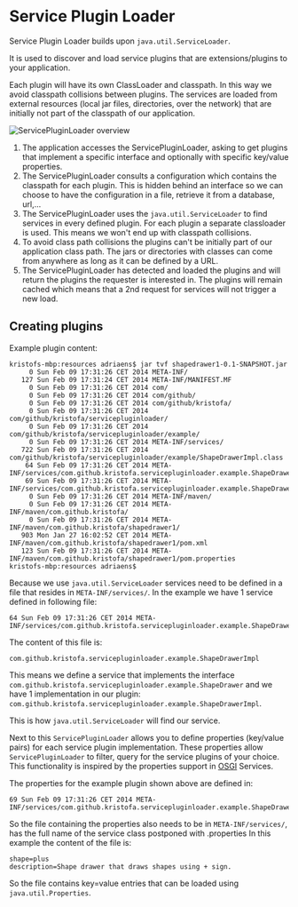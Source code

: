 # Service Plugin Loader #

Service Plugin Loader builds upon `java.util.ServiceLoader`.

It is used to discover and load service plugins that are extensions/plugins to your application.

Each plugin will have its own ClassLoader and classpath. In this way we avoid classpath collisions between
plugins. The services are loaded from external resources (local jar files, directories, over the network) that are initially not
part of the classpath of our application.

![ServicePluginLoader overview](https://raw.githubusercontent.com/kristofa/service-plugin-loader/master/src/main/resources/service_plugin_loader.png)

1. The application accesses the ServicePluginLoader, asking to get plugins that implement a specific interface and optionally with specific key/value properties.
2. The ServicePluginLoader consults a configuration which contains the classpath for each plugin. This is hidden behind an interface so we can choose to have the configuration in a file, retrieve it from a database, url,...
3. The ServicePluginLoader uses the `java.util.ServiceLoader` to find services in every defined plugin. For each plugin a separate classloader is used.  This means we won't end up with classpath collisions.
4. To avoid class path collisions the plugins can't be initially part of our application class path. The jars or directories with classes can come from anywhere as long as it can be defined by a URL.
5. The ServicePluginLoader has detected and loaded the plugins and will return the plugins the requester is interested in.  The plugins will remain cached which means that a 2nd request for services will not trigger a new load.


## Creating plugins ##

Example plugin content:

    kristofs-mbp:resources adriaens$ jar tvf shapedrawer1-0.1-SNAPSHOT.jar
         0 Sun Feb 09 17:31:26 CET 2014 META-INF/
       127 Sun Feb 09 17:31:24 CET 2014 META-INF/MANIFEST.MF
         0 Sun Feb 09 17:31:26 CET 2014 com/
         0 Sun Feb 09 17:31:26 CET 2014 com/github/
         0 Sun Feb 09 17:31:26 CET 2014 com/github/kristofa/
         0 Sun Feb 09 17:31:26 CET 2014 com/github/kristofa/servicepluginloader/
         0 Sun Feb 09 17:31:26 CET 2014 com/github/kristofa/servicepluginloader/example/
         0 Sun Feb 09 17:31:26 CET 2014 META-INF/services/
       722 Sun Feb 09 17:31:26 CET 2014 com/github/kristofa/servicepluginloader/example/ShapeDrawerImpl.class
        64 Sun Feb 09 17:31:26 CET 2014 META-INF/services/com.github.kristofa.servicepluginloader.example.ShapeDrawer
        69 Sun Feb 09 17:31:26 CET 2014 META-INF/services/com.github.kristofa.servicepluginloader.example.ShapeDrawerImpl.properties
         0 Sun Feb 09 17:31:26 CET 2014 META-INF/maven/
         0 Sun Feb 09 17:31:26 CET 2014 META-INF/maven/com.github.kristofa/
         0 Sun Feb 09 17:31:26 CET 2014 META-INF/maven/com.github.kristofa/shapedrawer1/
       903 Mon Jan 27 16:02:52 CET 2014 META-INF/maven/com.github.kristofa/shapedrawer1/pom.xml
       123 Sun Feb 09 17:31:26 CET 2014 META-INF/maven/com.github.kristofa/shapedrawer1/pom.properties
    kristofs-mbp:resources adriaens$
    
Because we use `java.util.ServiceLoader` services need to be defined in a file that resides
in `META-INF/services/`.  In the example we have 1 service defined  in following file:


    64 Sun Feb 09 17:31:26 CET 2014 META-INF/services/com.github.kristofa.servicepluginloader.example.ShapeDrawer

The content of this file is:

    com.github.kristofa.servicepluginloader.example.ShapeDrawerImpl
    
This means we define a service that implements the interface `com.github.kristofa.servicepluginloader.example.ShapeDrawer`
and we have 1 implementation in our plugin: `com.github.kristofa.servicepluginloader.example.ShapeDrawerImpl`.

This is how `java.util.ServiceLoader` will find our service. 

Next to this `ServicePluginLoader` allows you to define properties (key/value pairs) for each service plugin implementation. 
These properties allow `ServicePluginLoader` to filter, query for the service plugins of your choice. 
This functionality is inspired by the properties support in [OSGI](http://www.osgi.org) Services.

The properties for the example plugin shown above are defined in:

    69 Sun Feb 09 17:31:26 CET 2014 META-INF/services/com.github.kristofa.servicepluginloader.example.ShapeDrawerImpl.properties

So the file containing the properties also needs to be in `META-INF/services/`, has the full name of the service class postponed with .properties
In this example the content of the file is:

    shape=plus
    description=Shape drawer that draws shapes using + sign.

So the file contains key=value entries that can be loaded using `java.util.Properties`.